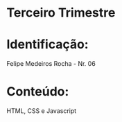 # Terceiro Trimestre
# Identificação:
Felipe Medeiros Rocha - Nr. 06
# Conteúdo:
HTML, CSS e Javascript
